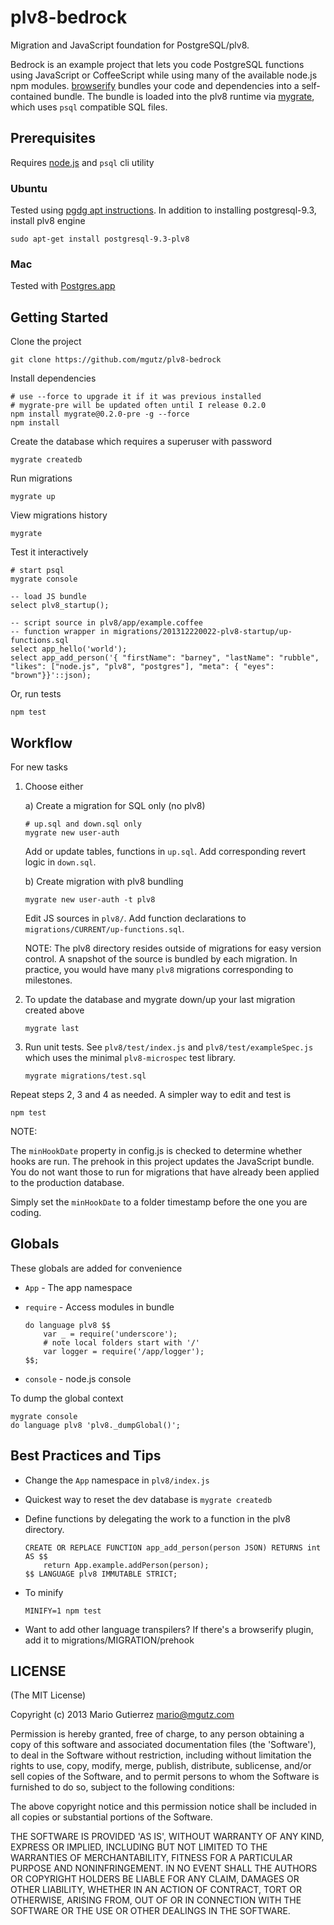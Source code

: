 # plv8-bedrock

Migration and JavaScript foundation for PostgreSQL/plv8.

Bedrock is an example project that lets you code PostgreSQL
functions using JavaScript or CoffeeScript while using many of the
available node.js npm modules.
[browserify](http://browserify.org/) bundles your code and dependencies into a
self-contained bundle. The bundle is loaded into the plv8 runtime via
[mygrate](https://github.com/mgutz/mygrate), which uses `psql` compatible SQL
files.

## Prerequisites

Requires [node.js](http://nodejs.org) and `psql` cli utility

### Ubuntu

Tested using [pgdg apt instructions](https://wiki.postgresql.org/wiki/Apt).
In addition to installing postgresql-9.3, install plv8 engine

    sudo apt-get install postgresql-9.3-plv8

### Mac

Tested with [Postgres.app](http://postgresapp.com/)


## Getting Started

Clone the project

    git clone https://github.com/mgutz/plv8-bedrock

Install dependencies

    # use --force to upgrade it if it was previous installed
    # mygrate-pre will be updated often until I release 0.2.0
    npm install mygrate@0.2.0-pre -g --force
    npm install

Create the database which requires a superuser with password

    mygrate createdb

Run migrations

    mygrate up

View migrations history

    mygrate

Test it interactively

    # start psql
    mygrate console

    -- load JS bundle
    select plv8_startup();

    -- script source in plv8/app/example.coffee
    -- function wrapper in migrations/201312220022-plv8-startup/up-functions.sql
    select app_hello('world');
    select app_add_person('{ "firstName": "barney", "lastName": "rubble", "likes": ["node.js", "plv8", "postgres"], "meta": { "eyes": "brown"}}'::json);

Or, run tests

    npm test

## Workflow

For new tasks

1.  Choose either

    a) Create a migration for SQL only (no plv8)

        # up.sql and down.sql only
        mygrate new user-auth

    Add or update tables, functions in `up.sql`.  Add corresponding revert
    logic in `down.sql`.

    b) Create migration with plv8 bundling

        mygrate new user-auth -t plv8

    Edit JS sources in `plv8/`. Add function declarations to
    `migrations/CURRENT/up-functions.sql`.

    NOTE: The plv8 directory resides outside of migrations
    for easy version control. A snapshot of the source is bundled
    by each migration. In practice, you would have many `plv8`
    migrations corresponding to milestones.

3.  To update the database and mygrate down/up your last migration created
    above

        mygrate last

4.  Run unit tests. See `plv8/test/index.js` and `plv8/test/exampleSpec.js`
    which uses the minimal `plv8-microspec` test library.

        mygrate migrations/test.sql

Repeat steps 2, 3 and 4 as needed. A simpler way to edit and test is

    npm test

NOTE:

The `minHookDate` property in config.js is checked to determine whether
hooks are run. The prehook in this project updates the JavaScript bundle.
You do not want those to run for migrations that have already been applied
to the production database.

Simply set the `minHookDate` to a folder timestamp before the one you are
coding.


## Globals

These globals are added for convenience

*   `App` - The app namespace

*   `require` - Access modules in bundle

        do language plv8 $$
            var _ = require('underscore');
            # note local folders start with '/'
            var logger = require('/app/logger');
        $$;

*   `console` - node.js console

To dump the global context

    mygrate console
    do language plv8 'plv8._dumpGlobal()';


## Best Practices and Tips

*   Change the `App` namespace in `plv8/index.js`

*   Quickest way to reset the dev database is `mygrate createdb`

*   Define functions by delegating the work to a function in the plv8
    directory.

        CREATE OR REPLACE FUNCTION app_add_person(person JSON) RETURNS int AS $$
            return App.example.addPerson(person);
        $$ LANGUAGE plv8 IMMUTABLE STRICT;

*   To minify

        MINIFY=1 npm test

*   Want to add other language transpilers? If there's a browserify plugin,
    add it to migrations/MIGRATION/prehook

## LICENSE

(The MIT License)

Copyright (c) 2013 Mario Gutierrez mario@mgutz.com

Permission is hereby granted, free of charge, to any person obtaining a copy of this software and associated documentation files (the 'Software'), to deal in the Software without restriction, including without limitation the rights to use, copy, modify, merge, publish, distribute, sublicense, and/or sell copies of the Software, and to permit persons to whom the Software is furnished to do so, subject to the following conditions:

The above copyright notice and this permission notice shall be included in all copies or substantial portions of the Software.

THE SOFTWARE IS PROVIDED 'AS IS', WITHOUT WARRANTY OF ANY KIND, EXPRESS OR IMPLIED, INCLUDING BUT NOT LIMITED TO THE WARRANTIES OF MERCHANTABILITY, FITNESS FOR A PARTICULAR PURPOSE AND NONINFRINGEMENT. IN NO EVENT SHALL THE AUTHORS OR COPYRIGHT HOLDERS BE LIABLE FOR ANY CLAIM, DAMAGES OR OTHER LIABILITY, WHETHER IN AN ACTION OF CONTRACT, TORT OR OTHERWISE, ARISING FROM, OUT OF OR IN CONNECTION WITH THE SOFTWARE OR THE USE OR OTHER DEALINGS IN THE SOFTWARE.

